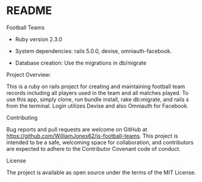 # README

Football Teams

* Ruby version 2.3.0

* System dependencies: rails 5.0.0, devise, omniauth-facebook.

* Database creation: Use the migrations in db/migrate

Project Overview:

This is a ruby on rails project for creating and maintaining football team records including all players used in the team and all matches played. To use this app, simply clone, run bundle install, rake db:migrate, and rails s from the terminal. Login utilizes Devise and also Omniauth for Facebook.

Contributing

Bug reports and pull requests are welcome on GitHub at https://github.com/WilliamJones62/js-football-teams. This project is intended to be a safe, welcoming space for collaboration, and contributors are expected to adhere to the Contributor Covenant code of conduct.

License

The project is available as open source under the terms of the MIT License.
